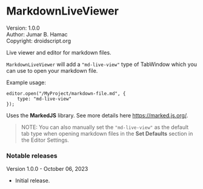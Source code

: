 # MarkdownLiveViewer

Version: 1.0.0<br>
Author: Jumar B. Hamac<br>
Copyright: droidscript.org

Live viewer and editor for markdown files.

`MarkdownLiveViewer` will add a `"md-live-view"` type of TabWindow which you can use to open your markdown file.

Example usage:

```
editor.open("/MyProject/markdown-file.md", {
	type: "md-live-view"
});
```

Uses the **MarkedJS** library. See more details here https://marked.js.org/.


> NOTE: You can also manually set the `"md-live-view"` as the default tab type when opening markdown files in the **Set Defaults** section in the Editor Settings.

### Notable releases

Version 1.0.0 - October 06, 2023
- Initial release.